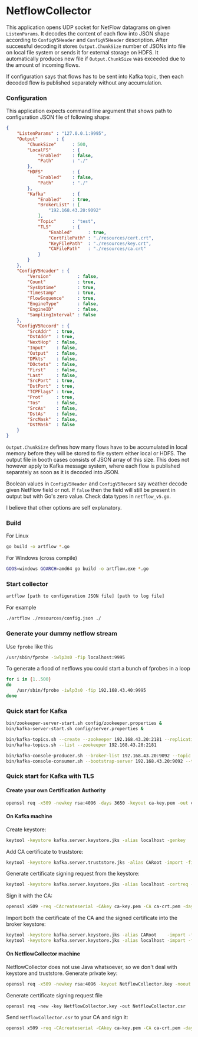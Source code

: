 # NetflowCollector
This application opens UDP socket for NetFlow datagrams on given ```ListenParams```. It decodes the content of each flow into JSON shape according to ```ConfigV5Header``` and ```ConfigV5Header``` description. After successful decoding it stores ```Output.ChunkSize``` number of JSONs into file on local file system or sends it for external storage on HDFS. It automatically produces new file if ```Output.ChunkSize``` was exceeded due to the amount of incoming flows. 

If configuration says that flows has to be sent into Kafka topic, then each decoded flow is published separately without any accumulation.
### Configuration
This application expects command line argument that shows path to configuration JSON file of following shape:
```json
{
    "ListenParams" : "127.0.0.1:9995",
    "Output"       : {
        "ChunkSize"      : 500,
        "LocalFS"        : {
            "Enabled"    : false,
            "Path"       : "./"
        },
        "HDFS"           : {
            "Enabled"    : false,
            "Path"       : "./"
        },
        "Kafka"          : {
            "Enabled"    : true,
            "BrokerList" : [
                "192.168.43.20:9092"
            ],
            "Topic"      : "test",
            "TLS"        : {
                "Enabled"      : true,
                "CertFilePath" : "./resources/cert.crt",
                "KeyFilePath"  : "./resources/key.crt",
                "CAFilePath"   : "./resources/ca.crt"
            }
        }
    },
	"ConfigV5Header" : {
        "Version"          : false,
        "Count"            : true,
        "SysUptime"        : true,
        "Timestamp"        : true,
        "FlowSequence"     : true,
        "EngineType"       : false,
        "EngineID"         : false,
        "SamplingInterval" : false
    },
    "ConfigV5Record" : {
        "SrcAddr"  : true,
        "DstAddr"  : true,
        "NextHop"  : false,
        "Input"    : false,
        "Output"   : false,
        "DPkts"    : false,
        "DOctets"  : false,
        "First"    : false,
        "Last"     : false,
        "SrcPort"  : true,
        "DstPort"  : true,
        "TCPFlags" : true,
        "Prot"     : true,
        "Tos"      : false,
        "SrcAs"    : false,
        "DstAs"    : false,
        "SrcMask"  : false,
        "DstMask"  : false
    }
}
```
```Output.ChunkSize``` defines how many flows have to be accumulated in local memory before they will be stored to file system either local or HDFS. The output file in booth cases consists of JSON array of this size. This does not however apply to Kafka message system, where each flow is published separately as soon as it is decoded into JSON.

Boolean values in ```ConfigV5Header``` and ```ConfigV5Record``` say weather decode given NetFlow field or not. If ```false``` then the field will still be present in output but with Go's zero value. Check data types in ```netflow_v5.go```. 

I believe that other options are self explanatory.
### Build
For Linux
```bash
go build -o artflow *.go
```
For Windows (cross compile)
```bash
GOOS=windows GOARCH=amd64 go build -o artflow.exe *.go
```
### Start collector
```bash
artflow [path to configuration JSON file] [path to log file]
```
For example
```bash
./artflow ./resources/config.json ./
```
### Generate your dummy netflow stream
Use ```fprobe``` like this 
```bash
/usr/sbin/fprobe -iwlp3s0 -fip localhost:9995
```
To generate a flood of netflows you could start a bunch of fprobes in a loop
```bash
for i in {1..500}
do
    /usr/sbin/fprobe -iwlp3s0 -fip 192.168.43.40:9995
done
```
### Quick start for Kafka
```bash
bin/zookeeper-server-start.sh config/zookeeper.properties &
bin/kafka-server-start.sh config/server.properties &

bin/kafka-topics.sh --create --zookeeper 192.168.43.20:2181 --replication-factor 1 --partitions 1 --topic test
bin/kafka-topics.sh --list --zookeeper 192.168.43.20:2181

bin/kafka-console-producer.sh --broker-list 192.168.43.20:9092 --topic test
bin/kafka-console-consumer.sh --bootstrap-server 192.168.43.20:9092 --topic test --from-beginning
```
### Quick start for Kafka with TLS
#### Create your own Certification Authority
```bash
openssl req -x509 -newkey rsa:4096 -days 3650 -keyout ca-key.pem -out ca-crt.pem
```
#### On Kafka machine
Create keystore:
```bash
keytool -keystore kafka.server.keystore.jks -alias localhost -genkey
```
Add CA certificate to truststore:
```bash
keytool -keystore kafka.server.truststore.jks -alias CARoot -import -file ca-crt.pem
```
Generate certificate signing request from the keystore:
```bash
keytool -keystore kafka.server.keystore.jks -alias localhost -certreq -file kafka.server.csr
```
Sign it with the CA:
```bash
openssl x509 -req -CAcreateserial -CAkey ca-key.pem -CA ca-crt.pem -days 3650 -in kafka.server.csr -out kafka.server.crt
```
Import both the certificate of the CA and the signed certificate into the broker keystore:
```bash
keytool -keystore kafka.server.keystore.jks -alias CARoot    -import -file ca-crt.pem
keytool -keystore kafka.server.keystore.jks -alias localhost -import -file kafka.server.crt
```
#### On NetflowCollector machine
NetflowCollector does not use Java whatsoever, so we don't deal with keystore and truststore.
Generate private key:
```bash
openssl req -x509 -newkey rsa:4096 -keyout NetflowCollector.key -noout -days 3650
```
Generate certificate signing request file
```
openssl req -new -key NetflowCollector.key -out NetflowCollector.csr
```
Send ```NetflowCollector.csr``` to your CA and sign it:
```bash
openssl x509 -req -CAcreateserial -CAkey ca-key.pem -CA ca-crt.pem -days 3650 -in NetflowCollector.csr -out NetflowCollector.crt
```

